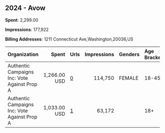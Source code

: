 ## 2024 - Avow 
**Spent**: 2,299.00

**Impressions**: 177,922

**Billing Addresses**: 1211 Connecticut Ave,Washington,20036,US

|Organization|Spent|Urls|Impressions|Genders|Age Brackets|Country Codes|
|:---|---:|:---|---:|:---|:---|:---|
|Authentic Campaigns Inc: Vote Against Prop A|1,266.00 USD|[0](https://www.snap.com/political-ads/asset/d26b4c09d975a3080b34e1cf0728c2e30ee2764a910f4940229b2ca7384388ef?mediaType=mp4)|114,750|FEMALE|18-45|united states|
|Authentic Campaigns Inc: Vote Against Prop A|1,033.00 USD|[1](https://www.snap.com/political-ads/asset/d26b4c09d975a3080b34e1cf0728c2e30ee2764a910f4940229b2ca7384388ef?mediaType=mp4)|63,172||18+|united states|
